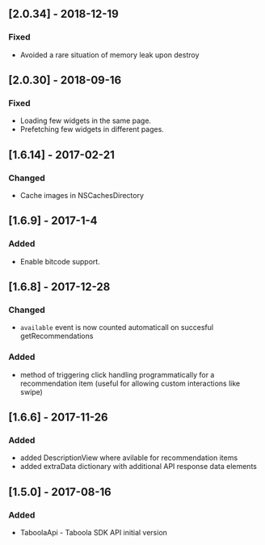 ## [2.0.34] - 2018-12-19
### Fixed
- Avoided a rare situation of memory leak upon destroy

## [2.0.30] - 2018-09-16
### Fixed
- Loading few widgets in the same page.
- Prefetching few widgets in different pages.

## [1.6.14] - 2017-02-21
### Changed
- Cache images in NSCachesDirectory

## [1.6.9] - 2017-1-4
### Added
- Enable bitcode support.

## [1.6.8] - 2017-12-28
### Changed
- ```available``` event is now counted automaticall on succesful getRecommendations

### Added
- method of triggering click handling programmatically for a recommendation item (useful for allowing custom interactions like swipe)

## [1.6.6] - 2017-11-26
### Added
- added DescriptionView where avilable for recommendation items
- added extraData dictionary with additional API response data elements
## [1.5.0] - 2017-08-16
### Added
- TaboolaApi - Taboola SDK API initial version
